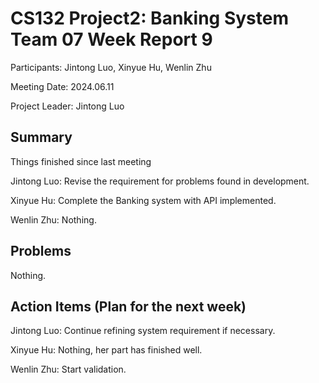 # CS132 Project2: Banking System Team 07 Week Report 9

Participants: Jintong Luo, Xinyue Hu, Wenlin Zhu

Meeting Date: 2024.06.11

Project Leader: Jintong Luo

## Summary

Things finished since last meeting

Jintong Luo: Revise the requirement for problems found in development.

Xinyue Hu: Complete the Banking system with API implemented.

Wenlin Zhu: Nothing.

## Problems

Nothing.

## Action Items (Plan for the next week)

Jintong Luo: Continue refining system requirement if necessary.

Xinyue Hu: Nothing, her part has finished well.

Wenlin Zhu: Start validation.
